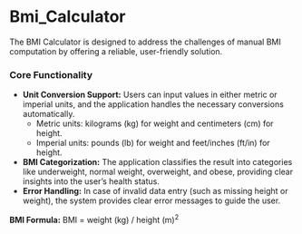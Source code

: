 # Bmi_Calculator
<p>
        The BMI Calculator is designed to address the challenges of manual BMI computation by offering a reliable, user-friendly solution.
</p>
<h3>Core Functionality</h3>
        <ul>
                <li>
                        <strong>Unit Conversion Support:</strong>
                        Users can input values in either metric or imperial units, and the application handles the necessary conversions automatically.
                        <br>
                        <ul>
                                <li>Metric units: kilograms (kg) for weight and centimeters (cm) for height.</li>
                                <li>Imperial units: pounds (lb) for weight and feet/inches (ft/in) for height.</li>
                        </ul>
                </li>
                <li>
                    <strong>BMI Categorization:</strong> 
                    The application classifies the result into categories like underweight, normal weight, overweight, and obese, providing clear insights into the user’s health status.
                </li>
                <li>
                    <strong>Error Handling:</strong> 
                    In case of invalid data entry (such as missing height or weight), the system provides clear error messages to guide the user.
                </li>
        </ul>
<p><strong>BMI Formula:</strong> BMI = weight (kg) / height (m)<sup>2</sup></p>
